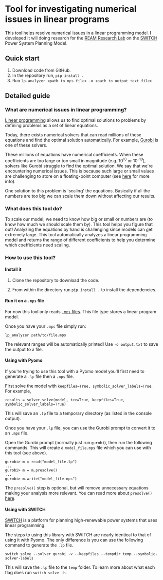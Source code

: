 # Tool for investigating numerical issues in linear programs

This tool helps resolve numerical issues in a linear programming
model. I developed it will doing research for the [REAM Research Lab](https://patyhidalgo.github.io/)
on the [SWITCH](http://switch-model.org/) Power System Planning
Model.

## Quick start

1. Download code from GitHub.
2. In the repository run, `pip install .`
3. Run `lp-analyzer <path_to_mps_file> -o <path_to_output_text_file>`

## Detailed guide

### What are numerical issues in linear programming?

[Linear programming](https://en.wikipedia.org/wiki/Linear_programming) allows us to find optimal solutions
to problems by defining problems as a set of linear equations.

Today, there exists numerical solvers that can read millions
of these equations and find the optimal solution automatically. 
For example, [Gurobi](https://www.gurobi.com/) is one of these solvers.

These millions of equations have numerical coefficients. When these
coefficients are too large or too small in magnitude (e.g. 10<sup>10</sup>
or 10<sup>-10</sup>), solvers like Gurobi struggle to find
the optimal solution. We say that we're encountering numerical
issues. This is because such large or small
values are challenging to store on a floating-point computer
(see [here](https://www.itu.dk/~sestoft/bachelor/IEEE754_article.pdf) for more info).

One solution to this problem is 'scaling' the equations.
Basically if all the numbers are too big we can scale them down
without affecting our results.

### What does this tool do?

To scale our model, we need to know how big or small or numbers are
(to know how much we should scale them by). This tool
helps you figure that out! Analyzing the equations by hand
is challenging since models can get extremely large. This
tool automatically analyzes a linear programming model
and returns the range of different coefficients
 to help you determine which coefficients need scaling.

### How to use this tool?

#### Install it

1. Clone the repository to download the code.


2. From within the directory run `pip install .` to install the dependencies.

#### Run it on a `.mps` file

For now this tool only reads [`.mps` files](https://en.wikipedia.org/wiki/MPS_(format)). This
file type stores a linear program model.

Once you have your `.mps` file simply run:

`lp_analyzer path/to/file.mps`

The relevant ranges will be automatically printed! 
Use `-o output.txt` to save the output to a file.

#### Using with Pyomo

If you're trying to use
this tool with a Pyomo model you'll first need to generate
a `.lp` file then a `.mps` file. 

First solve the model with `keepfiles=True, symbolic_solver_labels=True`. For example,

```
results = solver.solve(model, tee=True, keepfiles=True, symbolic_solver_labels=True)
```

This will save an `.lp` file to a temporary directory (as listed in the console output).


Once you have your `.lp` file, you can use the Gurobi
prompt to convert it to an `.mps` file.

Open the Gurobi prompt (normally just run `gurobi`),
then run the following commands. This will create a
`model_file.mps` file which you can use with this tool (see above).

```
gurobi> m = read("model_file.lp")
...
gurobi> m = m.presolve()
...
gurobi> m.write("model_file.mps")
```
The `presolve()` step is optional, but will remove
unnecessary equations making your analysis more relevant.
You can read more about `presolve()` [here](https://www.gurobi.com/documentation/9.1/refman/presolve2.html).

#### Using with SWITCH

[SWITCH](https://github.com/switch-model/switch) 
is a platform for planning high-renewable power systems
that uses linear programming.

The steps to using this library with SWITCH are nearly identical to that of using it with Pyomo.
The only difference is you can use the following command to generate the `.lp` file.

`switch solve --solver gurobi -v --keepfiles --tempdir temp --symbolic-solver-labels`

This will save the `.lp` file to the `temp` folder. 
To learn more about what each flag does run `switch solve -h`.
